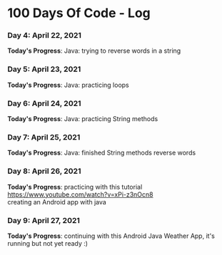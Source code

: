 # 100 Days Of Code - Log

### Day 4: April 22, 2021

**Today's Progress**: Java: trying to reverse words in a string

### Day 5: April 23, 2021

**Today's Progress**: Java: practicing loops

### Day 6: April 24, 2021

**Today's Progress**: Java: practicing String methods

### Day 7: April 25, 2021

**Today's Progress**: Java: finished String methods reverse words

### Day 8: April 26, 2021

**Today's Progress**: practicing with this tutorial  
https://www.youtube.com/watch?v=xPi-z3nOcn8  
creating an Android app with java

### Day 9: April 27, 2021

**Today's Progress**: continuing with this Android Java Weather App, it's running but not yet ready :)
